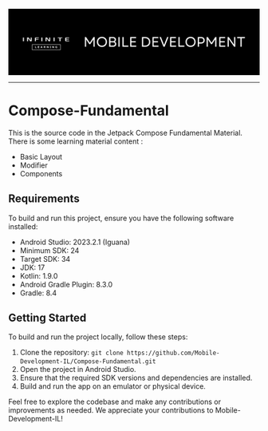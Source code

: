<p align="center"><img align="center" src="https://raw.githubusercontent.com/Mobile-Development-IL/Assets/main/Resources/Mobile-Dev-IL.png" alt="Becipes Logo"/></p>
<hr>

# Compose-Fundamental
This is the source code in the Jetpack Compose Fundamental Material. There is some learning material content :
- Basic Layout
- Modifier
- Components

## Requirements
To build and run this project, ensure you have the following software installed:

- Android Studio: 2023.2.1 (Iguana)
- Minimum SDK: 24
- Target SDK: 34
- JDK: 17
- Kotlin: 1.9.0
- Android Gradle Plugin: 8.3.0
- Gradle: 8.4

## Getting Started
To build and run the project locally, follow these steps:

1. Clone the repository: `git clone https://github.com/Mobile-Development-IL/Compose-Fundamental.git`
2. Open the project in Android Studio.
3. Ensure that the required SDK versions and dependencies are installed.
6. Build and run the app on an emulator or physical device.

Feel free to explore the codebase and make any contributions or improvements as needed. We appreciate your contributions to Mobile-Development-IL!
